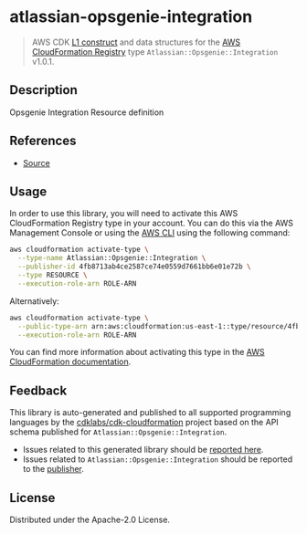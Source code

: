 # atlassian-opsgenie-integration

> AWS CDK [L1 construct] and data structures for the [AWS CloudFormation Registry] type `Atlassian::Opsgenie::Integration` v1.0.1.

[L1 construct]: https://docs.aws.amazon.com/cdk/latest/guide/constructs.html
[AWS CloudFormation Registry]: https://docs.aws.amazon.com/AWSCloudFormation/latest/UserGuide/registry.html

## Description

Opsgenie Integration Resource definition

## References

* [Source](https://github.com/opsgenie/opsgenie-cloudformation-resources)

## Usage

In order to use this library, you will need to activate this AWS CloudFormation Registry type in your account. You can do this via the AWS Management Console or using the [AWS CLI](https://aws.amazon.com/cli/) using the following command:

```sh
aws cloudformation activate-type \
  --type-name Atlassian::Opsgenie::Integration \
  --publisher-id 4fb8713ab4ce2587ce74e0559d7661bb6e01e72b \
  --type RESOURCE \
  --execution-role-arn ROLE-ARN
```

Alternatively:

```sh
aws cloudformation activate-type \
  --public-type-arn arn:aws:cloudformation:us-east-1::type/resource/4fb8713ab4ce2587ce74e0559d7661bb6e01e72b/Atlassian-Opsgenie-Integration \
  --execution-role-arn ROLE-ARN
```

You can find more information about activating this type in the [AWS CloudFormation documentation](https://docs.aws.amazon.com/AWSCloudFormation/latest/UserGuide/registry-public.html).

## Feedback

This library is auto-generated and published to all supported programming languages by the [cdklabs/cdk-cloudformation] project based on the API schema published for `Atlassian::Opsgenie::Integration`.

* Issues related to this generated library should be [reported here](https://github.com/cdklabs/cdk-cloudformation/issues/new?title=Issue+with+%40cdk-cloudformation%2Fatlassian-opsgenie-integration+v1.0.1).
* Issues related to `Atlassian::Opsgenie::Integration` should be reported to the [publisher](https://github.com/opsgenie/opsgenie-cloudformation-resources).

[cdklabs/cdk-cloudformation]: https://github.com/cdklabs/cdk-cloudformation

## License

Distributed under the Apache-2.0 License.
